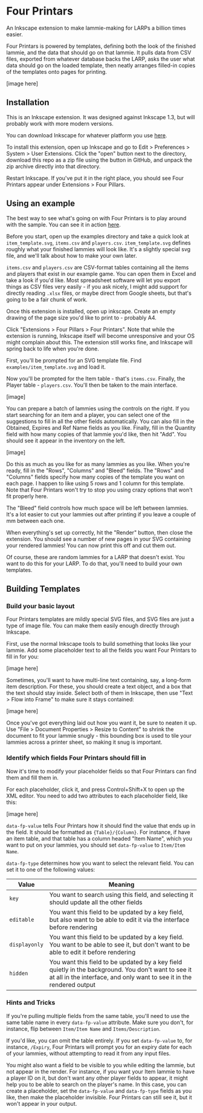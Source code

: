# Four Printars

An Inkscape extension to make lammie-making for LARPs a billion times easier.

Four Printars is powered by templates, defining both the look of the finished
lammie, and the data that should go on that lammie. It pulls data from CSV
files, exported from whatever database backs the LARP, asks the user what data
should go on the loaded template, then neatly arranges filled-in copies of the
templates onto pages for printing.

[image here]

## Installation

This is an Inkscape extension. It was designed against Inkscape 1.3, but will
probably work with more modern versions.

You can download Inkscape for whatever platform you use
[here](https://inkscape.org/release/1.3/).

To install this extension, open up Inkscape and go to Edit > Preferences >
System > User Extensions. Click the "open" button next to the directory,
download this repo as a zip file using the button in GitHub, and unpack the zip
archive directly into that directory.

Restart Inkscape. If you've put it in the right place, you should see Four
Printars appear under Extensions > Four Pillars.

## Using an example

The best way to see what's going on with Four Printars is to play around with
the sample. You can see it in action [here](https://www.youtube.com/watch?v=lhN2iSQlsp4).

Before you start, open up the examples directory and take a quick look at
`item_template.svg`, `items.csv` and `players.csv`. `item_template.svg` defines
roughly what your finished lammies will look like. It's a slightly special svg
file, and we'll talk about how to make your own later.

`items.csv` and `players.csv` are CSV-format tables containing all the items and
players that exist in our example game. You can open them in Excel and take a
look if you'd like. Most spreadsheet software will let you export things as CSV
files very easily - if you ask nicely, I might add support for directly reading
`.xlsx` files, or maybe direct from Google sheets, but that's going to be a fair
chunk of work.

Once this extension is installed, open up inkscape. Create an empty drawing of
the page size you'd like to print to - probably A4.

Click "Extensions > Four Pillars > Four Printars". Note that while the extension
is running, Inkscape itself will become unresponsive and your OS might complain
about this. The extension still works fine, and Inkscape will spring back to
life when you're done.

First, you'll be prompted for an SVG template file. Find
`examples/item_template.svg` and load it.

Now you'll be prompted for the Item table - that's `items.csv`. Finally, the
Player table - `players.csv`. You'll then be taken to the main interface.

[image]

You can prepare a batch of lammies using the controls on the right. If you start
searching for an item and a player, you can select one of the suggestions to
fill in all the other fields automatically. You can also fill in the Obtained,
Expires and Ref Name fields as you like. Finally, fill in the Quantity field
with how many copies of that lammie you'd like, then hit "Add". You should see
it appear in the inventory on the left.

[image]

Do this as much as you like for as many lammies as you like. When you're ready,
fill in the "Rows", "Columns" and "Bleed" fields. The "Rows" and "Columns"
fields specify how many copies of the template you want on each page. I happen
to like using 5 rows and 1 column for this template. Note that Four Printars
won't try to stop you using crazy options that won't fit properly here.

The "Bleed" field controls how much space will be left between lammies. It's a
lot easier to cut your lammies out after printing if you leave a couple of mm
between each one.

When everything's set up correctly, hit the "Render" button, then close the
extension. You should see a number of new pages in your SVG containing your
rendered lammies! You can now print this off and cut them out.

Of course, these are random lammies for a LARP that doesn't exist. You want to
do this for your LARP. To do that, you'll need to build your own templates.

## Building Templates

### Build your basic layout

Four Printars templates are mildly special SVG files, and SVG files are just a
type of image file. You can make them easily enough directly through Inkscape.

First, use the normal Inkscape tools to build something that looks like your
lammie. Add some placeholder text to all the fields you want Four Printars to
fill in for you:

[image here]

Sometimes, you'll want to have multi-line text containing, say, a long-form item
description. For these, you should create a text object, and a box that the text
should stay inside. Select both of them in Inkscape, then use "Text > Flow into
Frame" to make sure it stays contained:

[image here]

Once you've got everything laid out how you want it, be sure to neaten it up.
Use "File > Document Properties > Resize to Content" to shrink the document to
fit your lammie snugly - this bounding box is used to tile your lammies across a
printer sheet, so making it snug is important.

### Identify which fields Four Printars should fill in

Now it's time to modify your placeholder fields so that Four Printars can find
them and fill them in.

For each placeholder, click it, and press Control+Shift+X to open up the XML
editor. You need to add two attributes to each placeholder field, like this:

[image here]

`data-fp-value` tells Four Printars how it should find the value that ends up
in the field. It should be formatted as `{Table}/{Column}`. For instance, if
have an item table, and that table has a column headed "Item Name", which you
want to put on your lammies, you should set `data-fp-value` to `Item/Item Name`.

`data-fp-type` determines how you want to select the relevant field. You can set
it to one of the following values:

| Value | Meaning |
| ----- | ------- |
| `key` | You want to search using this field, and selecting it should update all the other fields | 
| `editable` | You want this field to be updated by a key field, but also want to be able to edit it via the interface before rendering |
| `displayonly` | You want this field to be updated by a key field. You want to be able to see it, but don't want to be able to edit it before rendering |
| `hidden` | You want this field to be updated by a key field quietly in the background. You don't want to see it at all in the interface, and only want to see it in the rendered output |

### Hints and Tricks

If you're pulling multiple fields from the same table, you'll need to use the
same table name in every `data-fp-value` attribute. Make sure you don't, for
instance, flip between `Item/Item Name` and `Items/Description`.

If you'd like, you can omit the table entirely. If you set `data-fp-value` to,
for instance, `/Expiry`, Four Printars will prompt you for an expiry date for
each of your lammies, without attempting to read it from any input files.

You might also want a field to be visible to you while editing the lammie, but
not appear in the render. For instance, if you want your Item lammie to have
a player ID on it, but don't want any other player fields to appear, it might
help you to be able to search on the player's name. In this case, you can create
a placeholder, set the `data-fp-value` and `data-fp-type` fields as you like,
then make the placeholder invisible. Four Printars can still see it, but it
won't appear in your output.
